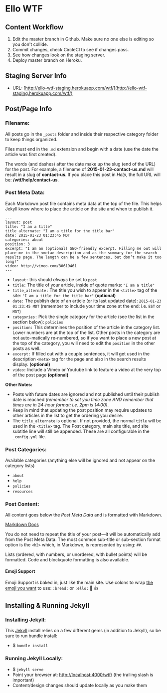 # Ello WTF

## Content Workflow

1. Edit the master branch in Github. Make sure no one else is editing so you don't collide.
2. Commit changes, check CircleCI to see if changes pass.
3. See how changes look on the staging server.
3. Deploy master branch on Heroku.

## Staging Server Info

* URL: [http://ello-wtf-staging.herokuapp.com/wtf/](http://ello-wtf-staging.herokuapp.com/wtf/)

## Post/Page Info

### Filename:

All posts go in the `_posts` folder and inside their respective category folder to keep things organized.

Files must end in the `.md` extension and begin with a date (use the date the article was first created).

The words (and dashes) after the date make up the slug (end of the URL) for the post. For example, a filename of **2015-01-23-contact-us.md** will result in a slug of **contact-us**. If you place this post in _Help_, the full URL will be: **/wtf/help/contact-us**.

### Post Meta Data:
Each Markdown post file contains meta data at the top of the file. This helps Jekyll know where to place the article on the site and when to publish it.
```
---
layout: post
title: "I am a title"
title_alternate: "I am a title for the title bar"
date: 2015-01-23 01:23:45 MDT
categories: about
position: 3
excerpt: "I am an (optional) SEO-friendly excerpt. Filling me out will place me in the <meta> description and as the summary for the search results page. The length can be a few sentences, but don’t make it too long!"
video: http://vimeo.com/30619461
---
```

* `layout:` this should _always_ be set to `post`
* `title:` The title of your article, inside of quote marks: `"I am a title"`
* `title_alternate:` The title you wish to appear in the `<title>` tag of the site: `"I am a title for the title bar"` **(optional)**
* `date:` The publish date of an article (or its last updated date): `2015-01-23 01:23:45 MDT` (remember to include your time zone at the end: i.e. `EST` or `MDT`)
* `categories:` Pick the single category for the article (see the list in the section below): `policies`
* `position:` This determines the position of the article in the category list. Lower numbers are at the top of the list. Other posts in the category are not auto-matically re-numbered, so if you want to place a new post at the top of the category, you will need to edit the `position` in the other posts as well.
* `excerpt:` If filled out with a couple sentences, it will get used in the description `<meta>` tag for the page and also in the search results display. **(optional)**
* `video:` Include a Vimeo or Youtube link to feature a video at the very top of the post page **(optional)**

**Other Notes:**
* Posts with future dates are ignored and not published until their publish date is reached _(remember to set you time zone AND remember that times are in 24-hour format: i.e. 2pm is 14:00)_.
* Keep in mind that updating the post position may require updates to other articles in the list to get the ordering you desire.
* The `title_alternate` is optional. If not provided, the normal `title` will be used in the `<title>` tag. The Post category, main site title, and site subtitle line will still be appended. These are all configurable in the `_config.yml` file.

### Post Categories:
Available categories (anything else will be ignored and not appear on the category lists)

* `about`
* `help`
* `policies`
* `resources`

### Post Content:
All content goes below the _Post Meta Data_ and is formatted with Markdown.

[Markdown Docs](http://daringfireball.net/projects/markdown/syntax)

You do not need to repeat the title of your post—it will be automatically add from the Post Meta Data. The most common sub-title or sub-section format option is the `<h2>` which, in Markdown, is represented by using: `##`.

Lists (ordered, with numbers, or unordered, with bullet points) will be formatted. Code and blockquote formatting is also available.

#### Emoji Support

Emoji Support is baked in, just like the main site. Use colons to wrap [the emoji you want](http://www.emoji-cheat-sheet.com) to use: `:bread:` or `:ello:` :bread: :+1:

## Installing & Running Jekyll

### Installing Jekyll:

This [Jekyll](http://jekyllrb.com/) install relies on a few different gems (in addition to Jekyll), so be sure to run bundle install:

* $ `bundle install`

### Running Jekyll Locally:

* $ `jekyll serve`
* Point your browser at: [http://localhost:4000/wtf/](http://localhost:4000/wtf/) (the trailing slash is important)
* Content/design changes should update locally as you make them
